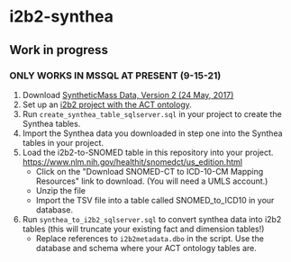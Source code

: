 # i2b2-synthea
## Work in progress
### ONLY WORKS IN MSSQL AT PRESENT (9-15-21)

1) Download [SyntheticMass Data, Version 2 (24 May, 2017)](https://synthea.mitre.org/downloads)
2) Set up an [i2b2 project with the ACT ontology](https://community.i2b2.org/wiki/display/RM/1.7.12a+Release+Notes#id-1.7.12aReleaseNotes-act-ontolog). 
3) Run `create_synthea_table_sqlserver.sql` in your project to create the Synthea tables.
4) Import the Synthea data you downloaded in step one into the Synthea tables in your project.
5) Load the i2b2-to-SNOMED table in this repository into your project. https://www.nlm.nih.gov/healthit/snomedct/us_edition.html
   * Click on the "Download SNOMED-CT to ICD-10-CM Mapping Resources" link to download. (You will need a UMLS account.) 
   * Unzip the file
   * Import the TSV file into a table called SNOMED_to_ICD10 in your database.
7) Run `synthea_to_i2b2_sqlserver.sql` to convert synthea data into i2b2 tables (this will truncate your existing fact and dimension tables!)
   * Replace references to `i2b2metadata.dbo` in the script. Use the database and schema where your ACT ontology tables are.


